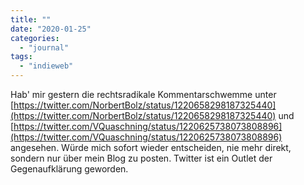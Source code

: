 ```yaml
---
title: ""
date: "2020-01-25"
categories: 
  - "journal"
tags: 
  - "indieweb"
---
```


Hab' mir gestern die rechtsradikale Kommentarschwemme unter [https://twitter.com/NorbertBolz/status/1220658298187325440](https://twitter.com/NorbertBolz/status/1220658298187325440) und [https://twitter.com/VQuaschning/status/1220625738073808896](https://twitter.com/VQuaschning/status/1220625738073808896) angesehen. Würde mich sofort wieder entscheiden, nie mehr direkt, sondern nur über mein Blog zu posten. Twitter ist ein Outlet der Gegenaufklärung geworden.
